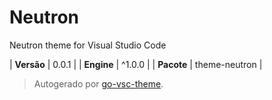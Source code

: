# Neutron

Neutron theme for Visual Studio Code

| **Versão** | 0.0.1 |
| **Engine** | ^1.0.0 |
| **Pacote** | theme-neutron |

> Autogerado por [go-vsc-theme](https://github.com/natalbu/go-vsc-theme).
